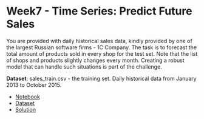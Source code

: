 # Week7 - Time Series: Predict Future Sales

You are provided with daily historical sales data, kindly provided by one of the largest Russian software firms - 1C Company. The task is to forecast the total amount of products sold in every shop for the test set. Note that the list of shops and products slightly changes every month. Creating a robust model that can handle such situations is part of the challenge.

**Dataset**: sales_train.csv - the training set. Daily historical data from January 2013 to October 2015.

- [Notebook](https://s3-ap-southeast-1.amazonaws.com/ml101-khanhnguyen/ML102/week7/lab/Week7_lab_timeseries-work.ipynb)
- [Dataset](https://s3-ap-southeast-1.amazonaws.com/ml101-khanhnguyen/ML102/week7/lab/sales_train.zip)
- [Solution](https://s3-ap-southeast-1.amazonaws.com/ml101-khanhnguyen/ML102/week7/lab/Week7_lab_timeseries-solution.ipynb)
